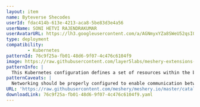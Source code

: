 ```yaml
---
layout: item
name: Byteverse Shecodes
userId: fdac414b-613e-4213-aca8-5be83d3e4a56
userName: SONI HETVI RAJENDRAKUMAR
userAvatarURL: https://lh3.googleusercontent.com/a/AGNmyxYZa8SWeU52qsIQL6YLvtnOGUfVqmOL3J3pFskukg=s96-c
type: deployment
compatibility: 
        - Kubernetes
patternId: 76c9f25a-fb01-48d6-9f07-4c476c6104f9
image: https://raw.githubusercontent.com/layer5labs/meshery-extensions-packages/master/action-assets/design-assets/76c9f25a-fb01-48d6-9f07-4c476c6104f9.png
patternInfo: |
  This Kubernetes configuration defines a set of resources within the byteverse-shecodes namespace. Here's a breakdown of the resources:**Namespace: byteverse-shecodes**- Creates a new Kubernetes namespace called byteverse-shecodes.**Service: apache-service**- Type: LoadBalancer- Namespace: byteverse-shecodes- Selects pods with the label app: apache-web as its backend.- Exposes port 80 and routes traffic to the pods.- This service allows external access to the Apache web servers.**Deployment: apache-deployment**- Namespace: byteverse-shecodes- Replicas: 2, indicating that it will manage two pods.- Selects pods with the label app: apache-web for deployment.- Specifies the container image httpd:2.4.46 for the Apache web server.- Mounts a ConfigMap named apache-config at /usr/local/apache2/conf/httpd.conf to configure Apache.- This deployment ensures that two instances of the Apache web server are running.**ConfigMap: apache-config**- Namespace: byteverse-shecodes- Provides configuration data for Apache in the httpd.conf key.- The configuration includes settings like listening on port 80 and defining the document root.**Ingress: apache-ingress**- Namespace: byteverse-shecodes- Defines an Ingress resource for routing external traffic.- Sets the host to byteverseshecodes.soni-hetvihetvi.repl.co.- Routes all traffic at the root path (/) to the apache-service service. This configuration sets up Apache web servers with two replicas, exposes them through a LoadBalancer service, and manages the routing of external traffic using an Ingress resource. It also provides a custom configuration for Apache through a ConfigMap.
patternCaveats: |
  Networking should be properly configured to enable communication between pod and services. Ensure sufficient resources are available in the cluster.
URL: 'https://raw.githubusercontent.com/meshery/meshery.io/master/catalog/76c9f25a-fb01-48d6-9f07-4c476c6104f9.yaml'
downloadLink: 76c9f25a-fb01-48d6-9f07-4c476c6104f9.yaml
---
```

